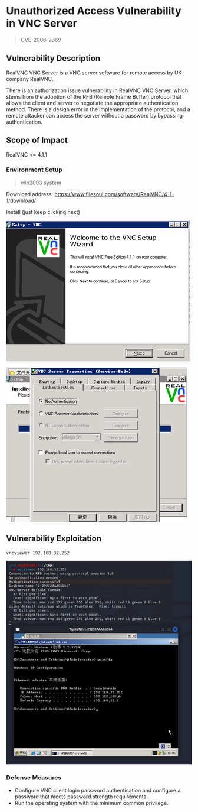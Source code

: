 # Unauthorized Access Vulnerability in VNC Server

> CVE-2006-2369

## Vulnerability Description

RealVNC VNC Server is a VNC server software for remote access by UK company RealVNC.

There is an authorization issue vulnerability in RealVNC VNC Server, which stems from the adoption of the RFB (Remote Frame Buffer) protocol that allows the client and server to negotiate the appropriate authentication method. There is a design error in the implementation of the protocol, and a remote attacker can access the server without a password by bypassing authentication.

## Scope of Impact

RealVNC <= 4.1.1

### Environment Setup

> win2003 system

Download address: https://www.filesoul.com/software/RealVNC/4-1-1/download/

Install (just keep clicking next)

![image-20230130160457190](../../.gitbook/assets/image-20230130160457190.png)

![image-20230130160518234](../../.gitbook/assets/image-20230130160518234.png)

## Vulnerability Exploitation

```
vncviewer 192.168.32.252
```

![image-20230130160622827](../../.gitbook/assets/image-20230130160622827.png)

### Defense Measures

- Configure VNC client login password authentication and configure a password that meets password strength requirements.
- Run the operating system with the minimum common privilege.
